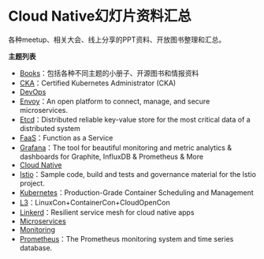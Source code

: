 # Cloud Native幻灯片资料汇总

各种meetup、相关大会、线上分享的PPT资料、开放图书整理和汇总。

**主题列表**

- [Books](books)：包括各种不同主题的小册子、开源图书和情报资料
- [CKA](cka)：Certified   Kubernetes   Administrator   (CKA)
- [DevOps](devops)
- [Envoy](envoy)：An open platform to connect, manage, and secure microservices.
- [Etcd](etcd)：Distributed reliable key-value store for the most critical data of a distributed system
- [FaaS](faas)：Function as a Service
- [Grafana](grafana)：The tool for beautiful monitoring and metric analytics & dashboards for Graphite, InfluxDB & Prometheus & More
- [Cloud Native](cloud-native)
- [Istio](istio)：Sample code, build and tests and governance material for the Istio project.
- [Kubernetes](kubernetes)：Production-Grade Container Scheduling and Management
- [L3](l3)：LinuxCon+ContainerCon+CloudOpenCon
- [Linkerd](linkerd)：Resilient service mesh for cloud native apps
- [Microservices](microservices)
- [Monitoring](monitoring)
- [Prometheus](prometheus)：The Prometheus monitoring system and time series database.


